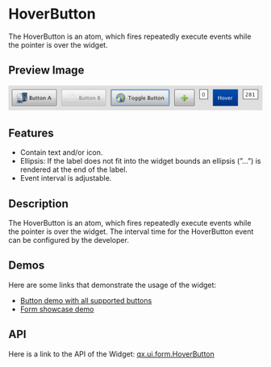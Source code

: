 HoverButton
===========

The HoverButton is an atom, which fires repeatedly execute events while the pointer is over the widget.

Preview Image
-------------

![HoverButton](button.png)

Features
--------

-   Contain text and/or icon.
-   Ellipsis: If the label does not fit into the widget bounds an ellipsis (”...”) is rendered at the end of the label.
-   Event interval is adjustable.

Description
-----------

The HoverButton is an atom, which fires repeatedly execute events while the pointer is over the widget. The interval time for the HoverButton event can be configured by the developer.

Demos
-----

Here are some links that demonstrate the usage of the widget:

-   [Button demo with all supported buttons](http://www.qooxdoo.org/devel/demobrowser/#widget~Button.html)
-   [Form showcase demo](http://www.qooxdoo.org/devel/demobrowser/#showcase~Form.html)

API
---

Here is a link to the API of the Widget:
[qx.ui.form.HoverButton](http://www.qooxdoo.org/devel/api/#qx.ui.form.RepeatButton)
